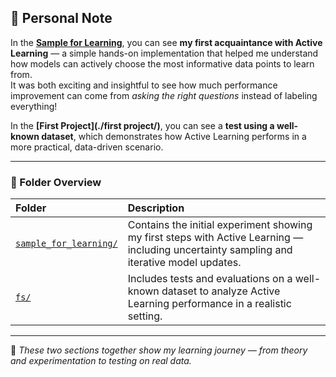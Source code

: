 ## 🧩 Personal Note

In the **[Sample for Learning](./sample_for_learning/)**, you can see **my first acquaintance with Active Learning** — a simple hands-on implementation that helped me understand how models can actively choose the most informative data points to learn from.  
It was both exciting and insightful to see how much performance improvement can come from *asking the right questions* instead of labeling everything!

In the **[First Project](./first project/)**, you can see a **test using a well-known dataset**, which demonstrates how Active Learning performs in a more practical, data-driven scenario.

---

### 📂 Folder Overview

| Folder | Description |
|:-------|:-------------|
| [`sample_for_learning/`](./sample_for_learning/) | Contains the initial experiment showing my first steps with Active Learning — including uncertainty sampling and iterative model updates. |
| [`fs/`](./fs/) | Includes tests and evaluations on a well-known dataset to analyze Active Learning performance in a realistic setting. |

---

📘 *These two sections together show my learning journey — from theory and experimentation to testing on real data.*
